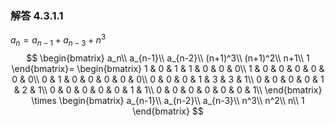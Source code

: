 ### 解答 4.3.1.1

$a_n=a_{n-1}+a_{n-3}+n^3$
$$
\begin{bmatrix}
 a_n\\
 a_{n-1}\\
 a_{n-2}\\
 (n+1)^3\\
 (n+1)^2\\
 n+1\\
1
\end{bmatrix}=
\begin{bmatrix}
1 & 0 & 1 & 1 & 0 & 0 & 0\\
1 & 0 & 0 & 0 & 0 & 0 & 0\\
0 & 1 & 0 & 0 & 0 & 0 & 0\\
0 & 0 & 0 & 1 & 3 & 3 & 1\\
0 & 0 & 0 & 0 & 1 & 2 & 1\\
0 & 0 & 0 & 0 & 0 & 1 & 1\\
0 & 0 & 0 & 0 & 0 & 0 & 1\\
\end{bmatrix}
\times
\begin{bmatrix}
a_{n-1}\\
 a_{n-2}\\
 a_{n-3}\\
 n^3\\
 n^2\\
 n\\
1
\end{bmatrix}
$$
